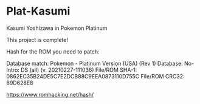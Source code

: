 # Plat-Kasumi
Kasumi Yoshizawa in Pokemon Platinum

This project is complete!

Hash for the ROM you need to patch:

Database match: Pokemon - Platinum Version (USA) (Rev 1)
Database: No-Intro: DS (all) (v. 20210227-111036)
File/ROM SHA-1: 0862EC35B24DE5C7E2DCB88C9EEA0873110D755C
File/ROM CRC32: 69D628E8

https://www.romhacking.net/hash/
